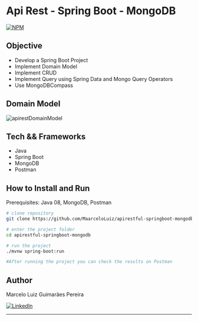 # Api Rest - Spring Boot - MongoDB
[![NPM](https://img.shields.io/npm/l/react)](https://github.com/MaarceloLuiz/apirestful-springboot-mongodb/blob/main/LICENSE) 

## Objective
- Develop a Spring Boot Project
- Implement Domain Model
- Implement CRUD
- Implement Query using Spring Data and Mongo Query Operators
- Use MongoDBCompass

## Domain Model
![apirestDomainModel](https://github.com/MaarceloLuiz/apirestful-springboot-mongodb/assets/117950222/c436d1b9-fb5d-4bca-94fc-1d9317f83958)

## Tech && Frameworks
- Java
- Spring Boot
- MongoDB
- Postman

## How to Install and Run
Prerequisites: Java 08, MongoDB, Postman

```bash
# clone repository
git clone https://github.com/MaarceloLuiz/apirestful-springboot-mongodb.git

# enter the project folder
cd apirestful-springboot-mongodb

# run the project
./mvnw spring-boot:run

#After running the project you can check the results on Postman
```

## Author
Marcelo Luiz Guimarães Pereira

<a href="https://www.linkedin.com/in/marcelo-luiz-guimar%C3%A3es-pereira-613933269/"><img src="https://img.shields.io/badge/linkedin%20-%230077B5.svg?&style=for-the-badge&logo=linkedin&logoColor=white" alt="LinkedIn"/></a>

---
